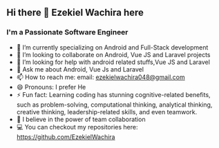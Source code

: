 ## Hi there 👋 Ezekiel Wachira here
### I'm a Passionate Software Engineer
- 🔭 I’m currently specializing on Android and Full-Stack development
- 👯 I’m looking to collaborate on Android, Vue JS and Laravel projects
- 🤔 I’m looking for help with android related stuffs,Vue JS and Laravel
- 💬 Ask me about Android, Vue Js and Laravel
- 📫 How to reach me: email: ezekielwachira048@gmail.com
- 😄 Pronouns: I prefer He
- ⚡ Fun fact: Learning coding has stunning cognitive-related benefits, such as problem-solving, computational thinking, analytical thinking, creative thinking, leadership-related skills, and even teamwork.
- 💪 I believe in the power of team collaboration 
- 💻 You can checkout my repositories here: https://github.com/EzekielWachira
<!--
**EzekielWachira/EzekielWachira** is a ✨ _special_ ✨ repository because its `README.md` (this file) appears on your GitHub profile.

Here are some ideas to get you started:

- 🔭 I’m currently working on ...
- 🌱 I’m currently learning ...
- 👯 I’m looking to collaborate on ...
- 🤔 I’m looking for help with ...
- 💬 Ask me about ...
- 📫 How to reach me: ...
- 😄 Pronouns: ...
- ⚡ Fun fact: ...
-->
